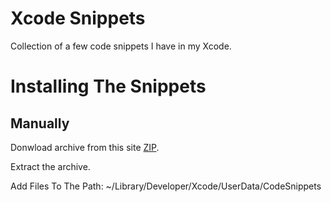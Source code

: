 # Xcode Snippets

Collection of a few code snippets I have in my Xcode.

# Installing The Snippets

## Manually

Donwload archive from this site [ZIP]( https://github.com/AleksandarPetrov/XcodeSnippets/archive/master.zip).

Extract the archive.

Add Files To The Path: ~/Library/Developer/Xcode/UserData/CodeSnippets

